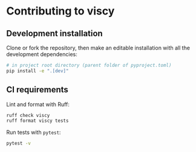 # Contributing to viscy

## Development installation

Clone or fork the repository,
then make an editable installation with all the development dependencies:

```sh
# in project root directory (parent folder of pyproject.toml)
pip install -e ".[dev]"
```

## CI requirements

Lint and format with Ruff:

```sh
ruff check viscy
ruff format viscy tests
```

Run tests with `pytest`:

```sh
pytest -v
```
